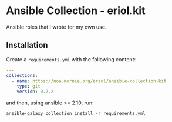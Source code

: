 # Ansible Collection - eriol.kit

Ansible roles that I wrote for my own use.

## Installation

Create a `requirements.yml` with the following content:

```yaml
---
collections:
  - name: https://noa.mornie.org/eriol/ansible-collection-kit
    type: git
    version: 0.7.2
```

and then, using ansible >= 2.10, run:

```
ansible-galaxy collection install -r requirements.yml
```
